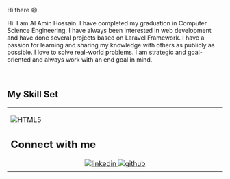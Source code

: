 Hi there 😅  
  

Hi. I am Al Amin Hossain. I have completed my graduation in Computer Science Engineering. I have always been interested in web development and have done several projects based on Laravel Framework. I have a passion for learning and sharing my knowledge with others as publicly as possible. I love to solve real-world problems. I am strategic and goal-oriented and always work with an end goal in mind.  
  

<br/>  


## My Skill Set  
<table><tr><td valign="top" width="33%">


![HTML5](https://img.shields.io/badge/html5-%23E34F26.svg?style=for-the-badge&logo=html5&logoColor=white)

## Connect with me  
<div align="center">
<a href="https://linkedin.com/in/al-amin-hossain32" target="_blank">
<img src=https://img.shields.io/badge/linkedin-%231E77B5.svg?&style=for-the-badge&logo=linkedin&logoColor=white alt=linkedin style="margin-bottom: 5px;" />
</a>
<a href="https://github.com/alaminhossain-web" target="_blank">
<img src=https://img.shields.io/badge/github-%2324292e.svg?&style=for-the-badge&logo=github&logoColor=white alt=github style="margin-bottom: 5px;" />
</a>  
</div>  
  


